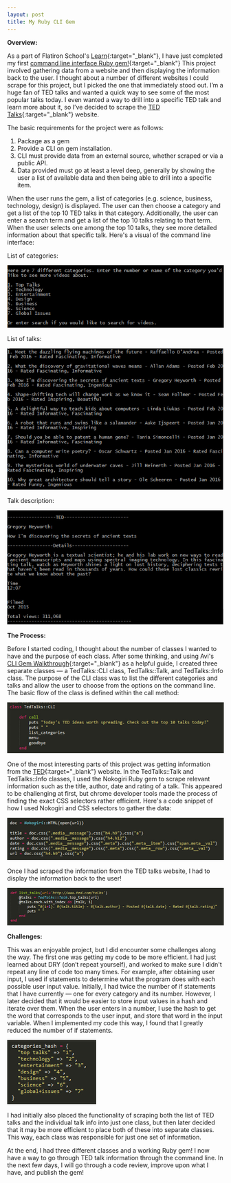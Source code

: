 ```yaml
---
layout: post
title: My Ruby CLI Gem
---
```


**Overview:**

As a part of Flatiron School's [Learn](https://learn.co/){:target="_blank"}, I have just completed my first [command line interface Ruby gem!](https://github.com/sameera91/ted-talks-cli-gem/){:target="_blank"} This project involved gathering data from a website and then displaying the information back to the user. I thought about a number of different websites I could scrape for this project, but I picked the one that immediately stood out. I’m a huge fan of TED talks and wanted a quick way to see some of the most popular talks today. I even wanted a way to drill into a specific TED talk and learn more about it, so I’ve decided to scrape the [TED Talks](https://www.ted.com/talks){:target="_blank"} website. 

The basic requirements for the project were as follows: 

1.  Package as a gem
2.  Provide a CLI on gem installation.
3.  CLI must provide data from an external source, whether scraped or via a public API.
4.  Data provided must go at least a level deep, generally by showing the user a list of available data and then being able to drill into a specific item.

When the user runs the gem, a list of categories (e.g. science, business, technology, design) is displayed. The user can then choose a category and get a list of the top 10 TED talks in that category. Additionally, the user can enter a search term and get a list of the top 10 talks relating to that term. When the user selects one among the top 10 talks, they see more detailed information about that specific talk. Here's a visual of the command line interface:

List of categories:

![Categories screenshot](/img/categories.jpg)

List of talks:

![talks screenshot](/img/talks.jpg)

Talk description:

![description screenshot](/img/description.jpg)

**The Process:**

Before I started coding, I thought about the number of classes I wanted to have and the purpose of each class. After some thinking, and using Avi's [CLI Gem Walkthrough](https://www.youtube.com/watch?v=_lDExWIhYKI){:target="_blank"} as a helpful guide, I created three separate classes — a TedTalks::CLI class, TedTalks::Talk, and TedTalks::Info class. The purpose of the CLI class was to list the different categories and talks and allow the user to choose from the options on the command line. The basic flow of the class is defined within the call method:

![CLI method screenshot](/img/cli.jpg)

One of the most interesting parts of this project was getting information from the [TED](https://ted.com/talks){:target="_blank"} website. In the TedTalks::Talk and TedTalks::Info classes, I used the Nokogiri Ruby gem to scrape relevant information such as the title, author, date and rating of a talk. This appeared to be challenging at first, but chrome developer tools made the process of finding the exact CSS selectors rather efficient. Here's a code snippet of how I used Nokogiri and CSS selectors to gather the data:

![scraping method screenshot](/img/scrape.jpg)

Once I had scraped the information from the TED talks website, I had to display the information back to the user! 

![list_talks method screenshot](/img/list_talks.jpg)

**Challenges:**

This was an enjoyable project, but I did encounter some challenges along the way. The first one was getting my code to be more efficient. I had just learned about DRY (don’t repeat yourself), and worked to make sure I didn't repeat any line of code too many times. For example, after obtaining user input, I used if statements to determine what the program does with each possible user input value. Initially, I had twice the number of if statements that I have currently — one for every category and its number. However, I later decided that it would be easier to store input values in a hash and iterate over them. When the user enters in a number, I use the hash to get the word that corresponds to the user input, and store that word in the input variable. When I implemented my code this way, I found that I greatly reduced the number of if statements.

![hash method screenshot](/img/hash.jpg)


I had initially also placed the functionality of scraping both the list of TED talks and the individual talk info into just one class, but then later decided that it may be more efficient to place both of these into separate classes. This way, each class was responsible for just one set of information.

At the end, I had three different classes and a working Ruby gem! I now have a way to go through TED talk information through the command line. In the next few days, I will go through a code review, improve upon what I have, and publish the gem!